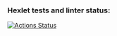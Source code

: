 ### Hexlet tests and linter status:
[![Actions Status](https://github.com/santabrd/js-starter-project-44/actions/workflows/hexlet-check.yml/badge.svg)](https://github.com/santabrd/js-starter-project-44/actions)